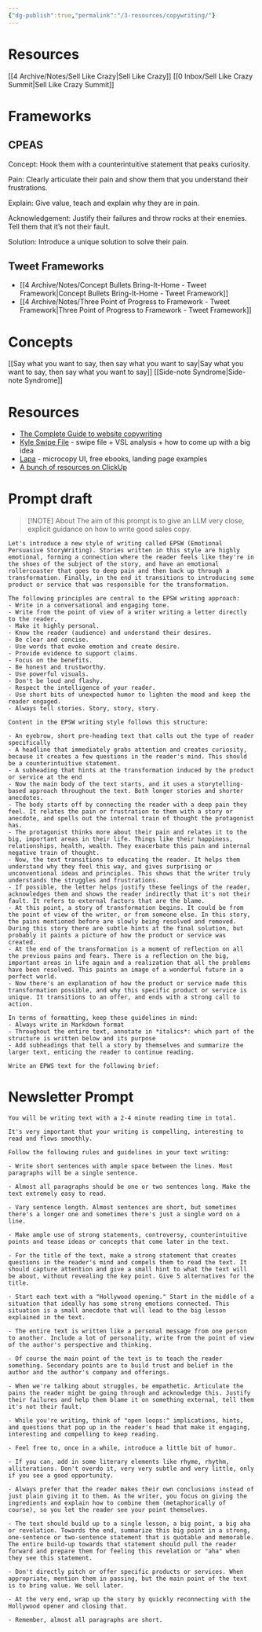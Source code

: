 ```yaml
---
{"dg-publish":true,"permalink":"/3-resources/copywriting/"}
---
```


# Resources
[[4 Archive/Notes/Sell Like Crazy\|Sell Like Crazy]]
[[0 Inbox/Sell Like Crazy Summit\|Sell Like Crazy Summit]]

# Frameworks
## CPEAS
Concept: Hook them with a counterintuitive statement that peaks curiosity.  
  
Pain: Clearly articulate their pain and show them that you understand their frustrations.  
  
Explain: Give value, teach and explain why they are in pain.  
  
Acknowledgement: Justify their failures and throw rocks at their enemies. Tell them that it’s not their fault.  
  
Solution: Introduce a unique solution to solve their pain.

## Tweet Frameworks
- [[4 Archive/Notes/Concept Bullets Bring-It-Home - Tweet Framework\|Concept Bullets Bring-It-Home - Tweet Framework]]
- [[4 Archive/Notes/Three Point of Progress to Framework - Tweet Framework\|Three Point of Progress to Framework - Tweet Framework]]

# Concepts
[[Say what you want to say, then say what you want to say\|Say what you want to say, then say what you want to say]]
[[Side-note Syndrome\|Side-note Syndrome]]

# Resources
- [The Complete Guide to website copywriting](https://jacobmcmillen.com/website-copywriting/)
- [Kyle Swipe File](https://kylethewriter.com/swipe/) - swipe file + VSL analysis + how to come up with a big idea
- [Lapa](https://www.lapa.ninja/) - microcopy UI, free ebooks, landing page examples
- [A bunch of resources on ClickUp](https://doc.clickup.com/36022947/d/h/12ban3-10744/3ec3b362acc89b4/12ban3-11964)

# Prompt draft

> [!NOTE] About
> The aim of this prompt is to give an LLM very close, explicit guidance on how to write good sales copy.

```
Let's introduce a new style of writing called EPSW (Emotional Persuasive StoryWriting). Stories written in this style are highly emotional, forming a connection where the reader feels like they're in the shoes of the subject of the story, and have an emotional rollercoaster that goes to deep pain and then back up through a transformation. Finally, in the end it transitions to introducing some product or service that was responsible for the transformation.

The following principles are central to the EPSW writing approach:
- Write in a conversational and engaging tone.
- Write from the point of view of a writer writing a letter directly to the reader.
- Make it highly personal.
- Know the reader (audience) and understand their desires.
- Be clear and concise.
- Use words that evoke emotion and create desire.
- Provide evidence to support claims.
- Focus on the benefits.
- Be honest and trustworthy.
- Use powerful visuals.
- Don't be loud and flashy.
- Respect the intelligence of your reader.
- Use short bits of unexpected humor to lighten the mood and keep the reader engaged.
- Always tell stories. Story, story, story.

Content in the EPSW writing style follows this structure:

- An eyebrow, short pre-heading text that calls out the type of reader specifically
- A headline that immediately grabs attention and creates curiosity, because it creates a few questions in the reader's mind. This should be a counterintuitive statement.
- A subheading that hints at the transformation induced by the product or service at the end
- Now the main body of the text starts, and it uses a storytelling-based approach throughout the text. Both longer stories and shorter anecdotes.
- The body starts off by connecting the reader with a deep pain they feel. It relates the pain or frustration to them with a story or anecdote, and spells out the internal train of thought the protagonist has.
- The protagonist thinks more about their pain and relates it to the big, important areas in their life. Things like their happiness, relationships, health, wealth. They exacerbate this pain and internal negative train of thought.
- Now, the text transitions to educating the reader. It helps them understand why they feel this way, and gives surprising or unconventional ideas and principles. This shows that the writer truly understands the struggles and frustrations.
- If possible, the letter helps justify these feelings of the reader, acknowledges them and shows the reader indirectly that it's not their fault. It refers to external factors that are the blame.
- At this point, a story of transformation begins. It could be from the point of view of the writer, or from someone else. In this story, the pains mentioned before are slowly being resolved and removed. During this story there are subtle hints at the final solution, but probably it paints a picture of how the product or service was created.
- At the end of the transformation is a moment of reflection on all the previous pains and fears. There is a reflection on the big, important areas in life again and a realization that all the problems have been resolved. This paints an image of a wonderful future in a perfect world.
- Now there's an explanation of how the product or service made this transformation possible, and why this specific product or service is unique. It transitions to an offer, and ends with a strong call to action.

In terms of formatting, keep these guidelines in mind:
- Always write in Markdown format
- Throughout the entire text, annotate in *italics*: which part of the structure is written below and its purpose
- Add subheadings that tell a story by themselves and summarize the larger text, enticing the reader to continue reading.

Write an EPWS text for the following brief:
```

# Newsletter Prompt
```
You will be writing text with a 2-4 minute reading time in total.

It's very important that your writing is compelling, interesting to read and flows smoothly.

Follow the following rules and guidelines in your text writing:

- Write short sentences with ample space between the lines. Most paragraphs will be a single sentence.

- Almost all paragraphs should be one or two sentences long. Make the text extremely easy to read.

- Vary sentence length. Almost sentences are short, but sometimes there's a longer one and sometimes there's just a single word on a line.

- Make ample use of strong statements, controversy, counterintuitive points and tease ideas or concepts that come later in the text.

- For the title of the text, make a strong statement that creates questions in the reader's mind and compels them to read the text. It should capture attention and give a small hint to what the text will be about, without revealing the key point. Give 5 alternatives for the title.

- Start each text with a "Hollywood opening." Start in the middle of a situation that ideally has some strong emotions connected. This situation is a small anecdote that will lead to the big lesson explained in the text.

- The entire text is written like a personal message from one person to another. Include a lot of personality, write from the point of view of the author's perspective and thinking.

- Of course the main point of the text is to teach the reader something. Secondary points are to build trust and belief in the author and the author's company and offerings.

- When we're talking about struggles, be empathetic. Articulate the pains the reader might be going through and acknowledge this. Justify their failures and help them blame it on something external, tell them it's not their fault.

- While you're writing, think of "open loops:" implications, hints, and questions that pop up in the reader's head that make it engaging, interesting and compelling to keep reading.

- Feel free to, once in a while, introduce a little bit of humor.

- If you can, add in some literary elements like rhyme, rhythm, alliterations. Don't overdo it, very very subtle and very little, only if you see a good opportunity.

- Always prefer that the reader makes their own conclusions instead of just plain giving it to them. As the writer, you focus on giving the ingredients and explain how to combine them (metaphorically of course), so you let the reader see your point themselves.

- The text should build up to a single lesson, a big point, a big aha or revelation. Towards the end, summarize this big point in a strong, one-sentence or two-sentence statement that is quotable and memorable. The entire build-up towards that statement should pull the reader forward and prepare them for feeling this revelation or "aha" when they see this statement.

- Don't directly pitch or offer specific products or services. When appropriate, mention them in passing, but the main point of the text is to bring value. We sell later.

- At the very end, wrap up the story by quickly reconnecting with the Hollywood opener and closing that.

- Remember, almost all paragraphs are short.
```